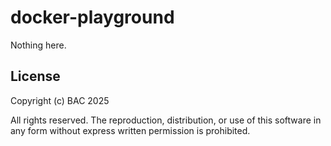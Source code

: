 # docker-playground

Nothing here.

## License

Copyright (c) BAC 2025

All rights reserved. The reproduction, distribution, or use of this software in any form without express written permission is prohibited.
